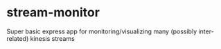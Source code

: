 # stream-monitor
Super basic express app for monitoring/visualizing many (possibly inter-related) kinesis streams
